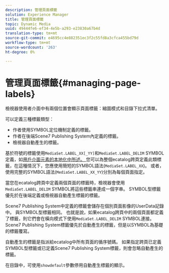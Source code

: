 ```yaml
---
description: 管理頁面標籤
solution: Experience Manager
title: 管理頁面標籤
topic: Dynamic Media
uuid: 49444fe6-ef34-4e5b-a293-e23830a67b4d
translation-type: tm+mt
source-git-commit: e4695cc4e882351ec3f2c55fd8a3cfca455bd79d
workflow-type: tm+mt
source-wordcount: '263'
ht-degree: 0%

---
```



# 管理頁面標籤{#managing-page-labels}

檢視器使用者介面中有兩個位置會顯示頁面標籤：縮圖模式和目錄下拉式清單。

可以定義三種標籤類型：

* 作者使用SYMBOL定位機制定義的標籤。
* 作者在後端Scene7 Publishing System內定義的標籤。
* 檢視器自動產生的標籤。

基於符號的標籤使用`MediaSet.LABEL_XX[_YY]`和`MediaSet.LABEL_DELIM` SYMBOL定義，如[用戶介面元素的本地化中所述。 ](../../c-html5-s7-aem-asset-viewers/c-html5-20-ecatalog-viewer-about/c-html5-20-ecatalog-viewer-localization.md#concept-cbfc39344c494eb7b9f6a272cff0cc74)您可以為整個ecatalog跨頁定義此類標籤，在這種情況下，您應使用簡短的SYMBOL語法(`MediaSet.LABEL_XX`)。 或者，使用完整的SYMBOL語法(`MediaSet.LABEL_XX_YY`)分別為每個頁面指定。

當您在ecatalog跨頁中定義兩個頁面的標籤時，檢視器會使用`MediaSet.LABEL_DELIM` SYMBOL將這些標籤串連成一個字串。 SYMBOL型標籤優先於在後端定義或檢視器自動產生標籤的標籤。

Scene7 Publishing System中定義的標籤會儲存在個別頁面影像的UserData記錄中。 與SYMBOL型標籤相同。 也就是說，如果ecatalog跨頁中的兩個頁面都定義了標籤，則它們會在橫向模式下使用`MediaSet.LABEL_DELIM` SYMBOL連接。 Scene7 Publishing System標籤優先於自動產生的標籤，但是以SYMBOL為基礎的標籤覆寫。

自動產生的標籤是指派給ecatalog中所有頁面的循序號碼。 如果指定跨頁已定義SYMBOL型標籤或已定義Scene7 Publishing System標籤，則會忽略自動產生的標籤。

在目錄中，可使用`showdefault`參數停用自動產生標籤的顯示。
